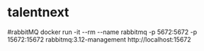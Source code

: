 # talentnext
#rabbitMQ
docker run -it --rm --name rabbitmq -p 5672:5672 -p 15672:15672 rabbitmq:3.12-management 
http://localhost:15672